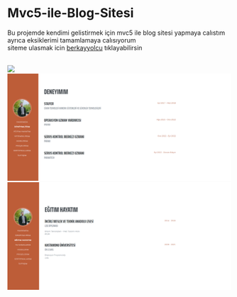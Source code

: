 # Mvc5-ile-Blog-Sitesi

Bu projemde kendimi gelistirmek için mvc5 ile blog sitesi yapmaya calıstım ayrıca eksiklerimi tamamlamaya calısıyorum <br>
siteme ulasmak icin <a href="https://berkayyolcu.com/">berkayyolcu</a> tıklayabilirsin

<br>

<img src="https://github.com/Berkayyolcu/Mvc5-ile-Blog-Sitesi/blob/main/screenshot/hakk%C4%B1mda.PNG" width="auto">
<br>

<img src="https://github.com/Berkayyolcu/Mvc5-ile-Blog-Sitesi/blob/main/screenshot/deneyim.PNG" width="auto">
<br>

<img src="https://github.com/Berkayyolcu/Mvc5-ile-Blog-Sitesi/blob/main/screenshot/eğitim.PNG" width="auto">
<br>





